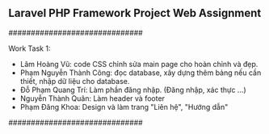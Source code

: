## Laravel PHP Framework Project Web Assignment


##############################


Work Task 1:
- Lâm Hoàng Vũ: code CSS chỉnh sửa main page cho hoàn chỉnh và đẹp.
- Phạm Nguyễn Thành Công: đọc database, xây dựng thêm bảng nếu cần thiết, nhập dữ liệu cho database.
- Đỗ Phạm Quang Trí: Làm phần đăng nhập. (Đăng nhập, xác thực ...)
- Nguyễn Thành Quân: Làm header và footer
- Phạm Đăng Khoa: Design và làm trang "Liên hệ", "Hướng dẫn"


##############################

